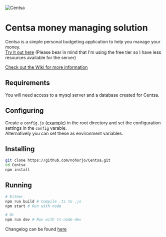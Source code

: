 ![Centsa](https://raw.githubusercontent.com/nohorjo/Centsa/master/application/layout/default/logo.svg?sanitize=true)
# Centsa money managing solution
Centsa is a simple personal budgeting application to help you manage your money.  
[Try it out here](https://centsa.herokuapp.com) (Please bear in mind that I'm using the free tier so I have less resources available for the server)

[Check out the Wiki for more information](https://github.com/nohorjo/Centsa/wiki)

## Requirements
You will need access to a mysql server and a database created for Centsa.

## Configuring
Create a `config.js` ([example](config-sample.js)) in the root directory and set the configuration settings in the `config` varable.  
Alternatively you can set these as environment variables.
## Installing
```bash
git clone https://github.com/nohorjo/Centsa.git
cd Centsa
npm install
```
## Running
```bash
# Either
npm run build # Compile .ts to .js
npm start # Run with node

# Or
npm run dev # Run with ts-node-dev
```

Changelog can be found [here](https://github.com/nohorjo/Centsa/wiki/Changelog)

